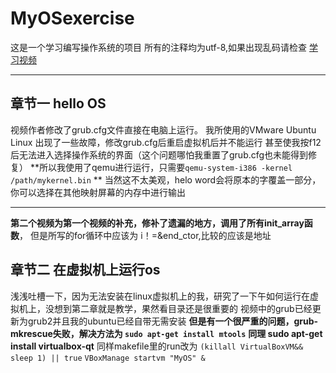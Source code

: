 # MyOSexercise
这是一个学习编写操作系统的项目
所有的注释均为utf-8,如果出现乱码请检查
[学习视频](https://www.youtube.com/watch?v=1rnA6wpF0o4&list=PLHh55M_Kq4OApWScZyPl5HhgsTJS9MZ6M)

---

## 章节一 hello OS
视频作者修改了grub.cfg文件直接在电脑上运行。
我所使用的VMware Ubuntu Linux 出现了一些故障，修改grub.cfg后重启虚拟机后并不能运行
甚至使我按f12后无法进入选择操作系统的界面（这个问题哪怕我重置了grub.cfg也未能得到修复）
**所以我使用了qemu进行运行，只需要```qemu-system-i386 -kernel /path/mykernel.bin``` **
当然这不太美观，helo word会将原本的字覆盖一部分，你可以选择在其他映射屏幕的内存中进行输出

---

**第二个视频为第一个视频的补充，修补了遗漏的地方，调用了所有init_array函数**，
但是所写的for循环中应该为 i！=&end_ctor,比较的应该是地址 
## 章节二 在虚拟机上运行os
浅浅吐槽一下，因为无法安装在linux虚拟机上的我，研究了一下午如何运行在虚拟机上，没想到第二章就是教学，果然看目录还是很重要的
视频中的grub已经更新为grub2并且我的ubuntu已经自带无需安装
**但是有一个很严重的问题，grub-mkrescue失败，解决方法为 ```sudo apt-get install mtools```**
**同理 sudo apt-get install virtualbox-qt**
同样makefile里的run改为
```(killall VirtualBoxVM&& sleep 1) || true```
```VBoxManage startvm "MyOS" &```